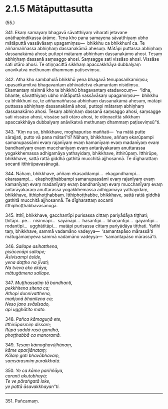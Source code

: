 

# 2.1.5 Mātāputtasutta




(55.)

341\. Ekaṃ samayaṃ bhagavā sāvatthiyaṃ viharati jetavane anāthapiṇḍikassa ārāme. Tena kho pana samayena sāvatthiyaṃ ubho mātāputtā vassāvāsaṃ upagamiṃsu—  bhikkhu ca bhikkhunī ca. Te aññamaññassa abhiṇhaṃ dassanakāmā ahesuṃ. Mātāpi puttassa abhiṇhaṃ dassanakāmā ahosi; puttopi mātaraṃ abhiṇhaṃ dassanakāmo ahosi. Tesaṃ abhiṇhaṃ dassanā saṃsaggo ahosi. Saṃsagge sati vissāso ahosi. Vissāse sati otāro ahosi. Te otiṇṇacittā sikkhaṃ apaccakkhāya dubbalyaṃ anāvikatvā methunaṃ dhammaṃ paṭiseviṃsu.

342\. Atha kho sambahulā bhikkhū yena bhagavā tenupasaṅkamiṃsu; upasaṅkamitvā bhagavantaṃ abhivādetvā ekamantaṃ nisīdiṃsu. Ekamantaṃ nisinnā kho te bhikkhū bhagavantaṃ etadavocuṃ—  “idha, bhante, sāvatthiyaṃ ubho mātāputtā vassāvāsaṃ upagamiṃsu—  bhikkhu ca bhikkhunī ca, te aññamaññassa abhiṇhaṃ dassanakāmā ahesuṃ, mātāpi puttassa abhiṇhaṃ dassanakāmā ahosi, puttopi mātaraṃ abhiṇhaṃ dassanakāmo ahosi. Tesaṃ abhiṇhaṃ dassanā saṃsaggo ahosi, saṃsagge sati vissāso ahosi, vissāse sati otāro ahosi, te otiṇṇacittā sikkhaṃ apaccakkhāya dubbalyaṃ anāvikatvā methunaṃ dhammaṃ paṭiseviṃsū”ti.

343\. “Kiṃ nu so, bhikkhave, moghapuriso maññati—  ‘na mātā putte sārajjati, putto vā pana mātarī’ti? Nāhaṃ, bhikkhave, aññaṃ ekarūpampi samanupassāmi evaṃ rajanīyaṃ evaṃ kamanīyaṃ evaṃ madanīyaṃ evaṃ bandhanīyaṃ evaṃ mucchanīyaṃ evaṃ antarāyakaraṃ anuttarassa yogakkhemassa adhigamāya yathayidaṃ, bhikkhave, itthirūpaṃ. Itthirūpe, bhikkhave, sattā rattā giddhā gathitā mucchitā ajjhosannā. Te dīgharattaṃ socanti itthirūpavasānugā.

344\. Nāhaṃ, bhikkhave, aññaṃ ekasaddampi…  ekagandhampi…  ekarasampi…  ekaphoṭṭhabbampi samanupassāmi evaṃ rajanīyaṃ evaṃ kamanīyaṃ evaṃ madanīyaṃ evaṃ bandhanīyaṃ evaṃ mucchanīyaṃ evaṃ antarāyakaraṃ anuttarassa yogakkhemassa adhigamāya yathayidaṃ, bhikkhave, itthiphoṭṭhabbaṃ. Itthiphoṭṭhabbe, bhikkhave, sattā rattā giddhā gathitā mucchitā ajjhosannā. Te dīgharattaṃ socanti itthiphoṭṭhabbavasānugā.

345\. Itthī, bhikkhave, gacchantīpi purisassa cittaṃ pariyādāya tiṭṭhati; ṭhitāpi…pe…  nisinnāpi…  sayānāpi…  hasantīpi…  bhaṇantīpi…  gāyantīpi…  rodantīpi…  ugghātitāpi…  matāpi purisassa cittaṃ pariyādāya tiṭṭhati. Yañhi taṃ, bhikkhave, sammā vadamāno vadeyya—  ‘samantapāso mārassā’ti mātugāmaṃyeva sammā vadamāno vadeyya—  ‘samantapāso mārassā’ti.

346\. _Sallape asihatthena,_  
_pisācenāpi sallape;_  
_Āsīvisampi āsīde,_  
_yena daṭṭho na jīvati;_  
_Na tveva eko ekāya,_  
_mātugāmena sallape._  


347\. _Muṭṭhassatiṃ tā bandhanti,_  
_pekkhitena sitena ca;_  
_Athopi dunnivatthena,_  
_mañjunā bhaṇitena ca;_  
_Neso jano svāsīsado,_  
_api ugghātito mato._  


348\. _Pañca kāmaguṇā ete,_  
_itthirūpasmiṃ dissare;_  
_Rūpā saddā rasā gandhā,_  
_phoṭṭhabbā ca manoramā._  


349\. _Tesaṃ kāmoghavūḷhānaṃ,_  
_kāme aparijānataṃ;_  
_Kālaṃ gati bhavābhavaṃ,_  
_saṃsārasmiṃ purakkhatā._  


350\. _Ye ca kāme pariññāya,_  
_caranti akutobhayā;_  
_Te ve pāraṅgatā loke,_  
_ye pattā āsavakkhayan”ti._  


---

351\. Pañcamaṃ.





